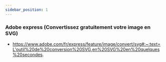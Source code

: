 ```yaml
---
sidebar_position: 1
---
```


### Adobe express (Convertissez gratuitement votre image en SVG)

* https://www.adobe.com/fr/express/feature/image/convert/svg#:~:text=L'outil%20de%20conversion%20SVG,en%20SVG%20en%20quelques%20secondes.
